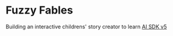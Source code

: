 # Fuzzy Fables

Building an interactive childrens' story creator to learn [AI SDK v5](https://ai-sdk.dev/)
